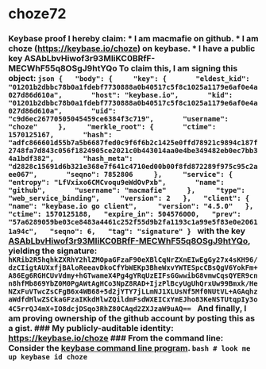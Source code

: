 # choze72
### Keybase proof  I hereby claim:    * I am macmafie on github.   * I am choze (https://keybase.io/choze) on keybase.   * I have a public key ASAbLbvHiwof3r93MIiKC0BRfF-MECWhF55q8OSgJ9htYQo  To claim this, I am signing this object:  ```json {   "body": {     "key": {       "eldest_kid": "01201b2dbbc78b0a1fdebf7730888a0b40517c5f8c1025a1179e6af0e4a027d86d610a",       "host": "keybase.io",       "kid": "01201b2dbbc78b0a1fdebf7730888a0b40517c5f8c1025a1179e6af0e4a027d86d610a",       "uid": "c9d6ec26770505045459ce6384f3c719",       "username": "choze"     },     "merkle_root": {       "ctime": 1570125167,       "hash": "adfc866601d55b7a5b6687fed0c9f6f6b2c1425e0ffd78921c9894c187f2748fa7d843c056f1824905ce2021c0b443014aa0e4be349482eb0ec7bb34a1bdf382",       "hash_meta": "d2828c15691d6b321e368e7f641c4710ed00b00f8fd872289f975c95c2aee067",       "seqno": 7852806     },     "service": {       "entropy": "LfVxixo6CMCvoqu9eWdOvPxb",       "name": "github",       "username": "macmafie"     },     "type": "web_service_binding",     "version": 2   },   "client": {     "name": "keybase.io go client",     "version": "4.5.0"   },   "ctime": 1570125188,   "expire_in": 504576000,   "prev": "57a6289059be03ce8483a4461c252f55d9b2fa1193c1a99e5f83e0e20611a94c",   "seqno": 6,   "tag": "signature" } ```  with the key [ASAbLbvHiwof3r93MIiKC0BRfF-MECWhF55q8OSgJ9htYQo](https://keybase.io/choze), yielding the signature:  ``` hKRib2R5hqhkZXRhY2hlZMOpaGFzaF90eXBlCqNrZXnEIwEgGy27x4sKH96/dzCIigtAUXxfjBAloReeavDkoCfYbWEKp3BheWxvYWTESpcCBsQgV6YokFm+A86Eg6RGHCUvVdmy+hGTwameX4Pg4gYRqUzEIFsGGwwibG8vmwCqsQYER9cnn8hfMb869YbZ0M0PgAWtAgHCo3NpZ8RAD+IjzPlBcyUgUhQrxUw99Bmxk/HeNZxFuVTwcZsCFgB6x4WB68+5d2jYTY7jLLmNJ1XLUsNf5Mf0NUtVL+AGAqhzaWdfdHlwZSCkaGFzaIKkdHlwZQildmFsdWXEICxYmEJho83KeNSTUtqpIy3o4C5rrQJ4mX+IO8dcjDSqo3RhZ80CAqd2ZXJzaW9uAQ==  ```  And finally, I am proving ownership of the github account by posting this as a gist.  ### My publicly-auditable identity:  https://keybase.io/choze  ### From the command line:  Consider the [keybase command line program](https://keybase.io/download).  ```bash # look me up keybase id choze ```
